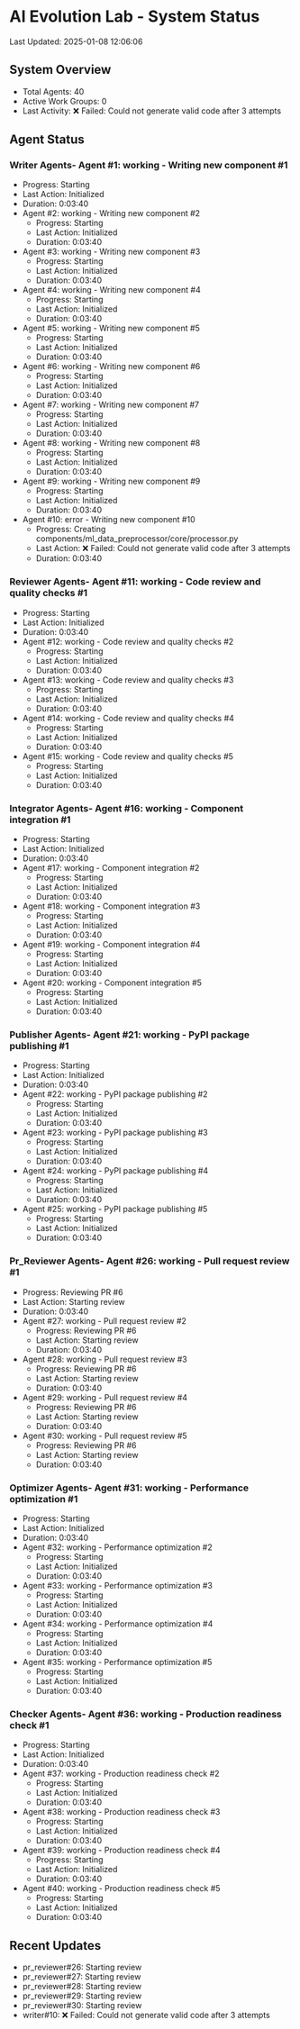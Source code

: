 # AI Evolution Lab - System Status
Last Updated: 2025-01-08 12:06:06

## System Overview
- Total Agents: 40
- Active Work Groups: 0
- Last Activity: ❌ Failed: Could not generate valid code after 3 attempts

## Agent Status

### Writer Agents- Agent #1: working - Writing new component #1
  - Progress: Starting
  - Last Action: Initialized
  - Duration: 0:03:40
- Agent #2: working - Writing new component #2
  - Progress: Starting
  - Last Action: Initialized
  - Duration: 0:03:40
- Agent #3: working - Writing new component #3
  - Progress: Starting
  - Last Action: Initialized
  - Duration: 0:03:40
- Agent #4: working - Writing new component #4
  - Progress: Starting
  - Last Action: Initialized
  - Duration: 0:03:40
- Agent #5: working - Writing new component #5
  - Progress: Starting
  - Last Action: Initialized
  - Duration: 0:03:40
- Agent #6: working - Writing new component #6
  - Progress: Starting
  - Last Action: Initialized
  - Duration: 0:03:40
- Agent #7: working - Writing new component #7
  - Progress: Starting
  - Last Action: Initialized
  - Duration: 0:03:40
- Agent #8: working - Writing new component #8
  - Progress: Starting
  - Last Action: Initialized
  - Duration: 0:03:40
- Agent #9: working - Writing new component #9
  - Progress: Starting
  - Last Action: Initialized
  - Duration: 0:03:40
- Agent #10: error - Writing new component #10
  - Progress: Creating components/ml_data_preprocessor/core/processor.py
  - Last Action: ❌ Failed: Could not generate valid code after 3 attempts
  - Duration: 0:03:40

### Reviewer Agents- Agent #11: working - Code review and quality checks #1
  - Progress: Starting
  - Last Action: Initialized
  - Duration: 0:03:40
- Agent #12: working - Code review and quality checks #2
  - Progress: Starting
  - Last Action: Initialized
  - Duration: 0:03:40
- Agent #13: working - Code review and quality checks #3
  - Progress: Starting
  - Last Action: Initialized
  - Duration: 0:03:40
- Agent #14: working - Code review and quality checks #4
  - Progress: Starting
  - Last Action: Initialized
  - Duration: 0:03:40
- Agent #15: working - Code review and quality checks #5
  - Progress: Starting
  - Last Action: Initialized
  - Duration: 0:03:40

### Integrator Agents- Agent #16: working - Component integration #1
  - Progress: Starting
  - Last Action: Initialized
  - Duration: 0:03:40
- Agent #17: working - Component integration #2
  - Progress: Starting
  - Last Action: Initialized
  - Duration: 0:03:40
- Agent #18: working - Component integration #3
  - Progress: Starting
  - Last Action: Initialized
  - Duration: 0:03:40
- Agent #19: working - Component integration #4
  - Progress: Starting
  - Last Action: Initialized
  - Duration: 0:03:40
- Agent #20: working - Component integration #5
  - Progress: Starting
  - Last Action: Initialized
  - Duration: 0:03:40

### Publisher Agents- Agent #21: working - PyPI package publishing #1
  - Progress: Starting
  - Last Action: Initialized
  - Duration: 0:03:40
- Agent #22: working - PyPI package publishing #2
  - Progress: Starting
  - Last Action: Initialized
  - Duration: 0:03:40
- Agent #23: working - PyPI package publishing #3
  - Progress: Starting
  - Last Action: Initialized
  - Duration: 0:03:40
- Agent #24: working - PyPI package publishing #4
  - Progress: Starting
  - Last Action: Initialized
  - Duration: 0:03:40
- Agent #25: working - PyPI package publishing #5
  - Progress: Starting
  - Last Action: Initialized
  - Duration: 0:03:40

### Pr_Reviewer Agents- Agent #26: working - Pull request review #1
  - Progress: Reviewing PR #6
  - Last Action: Starting review
  - Duration: 0:03:40
- Agent #27: working - Pull request review #2
  - Progress: Reviewing PR #6
  - Last Action: Starting review
  - Duration: 0:03:40
- Agent #28: working - Pull request review #3
  - Progress: Reviewing PR #6
  - Last Action: Starting review
  - Duration: 0:03:40
- Agent #29: working - Pull request review #4
  - Progress: Reviewing PR #6
  - Last Action: Starting review
  - Duration: 0:03:40
- Agent #30: working - Pull request review #5
  - Progress: Reviewing PR #6
  - Last Action: Starting review
  - Duration: 0:03:40

### Optimizer Agents- Agent #31: working - Performance optimization #1
  - Progress: Starting
  - Last Action: Initialized
  - Duration: 0:03:40
- Agent #32: working - Performance optimization #2
  - Progress: Starting
  - Last Action: Initialized
  - Duration: 0:03:40
- Agent #33: working - Performance optimization #3
  - Progress: Starting
  - Last Action: Initialized
  - Duration: 0:03:40
- Agent #34: working - Performance optimization #4
  - Progress: Starting
  - Last Action: Initialized
  - Duration: 0:03:40
- Agent #35: working - Performance optimization #5
  - Progress: Starting
  - Last Action: Initialized
  - Duration: 0:03:40

### Checker Agents- Agent #36: working - Production readiness check #1
  - Progress: Starting
  - Last Action: Initialized
  - Duration: 0:03:40
- Agent #37: working - Production readiness check #2
  - Progress: Starting
  - Last Action: Initialized
  - Duration: 0:03:40
- Agent #38: working - Production readiness check #3
  - Progress: Starting
  - Last Action: Initialized
  - Duration: 0:03:40
- Agent #39: working - Production readiness check #4
  - Progress: Starting
  - Last Action: Initialized
  - Duration: 0:03:40
- Agent #40: working - Production readiness check #5
  - Progress: Starting
  - Last Action: Initialized
  - Duration: 0:03:40


## Recent Updates
- pr_reviewer#26: Starting review
- pr_reviewer#27: Starting review
- pr_reviewer#28: Starting review
- pr_reviewer#29: Starting review
- pr_reviewer#30: Starting review
- writer#10: ❌ Failed: Could not generate valid code after 3 attempts

